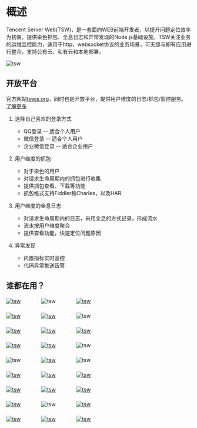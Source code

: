 # 概述

Tencent Server Web(TSW)，是一套面向WEB前端开发者，以提升问题定位效率为初衷，提供染色抓包、全息日志和异常发现的Node.js基础设施。TSW关注业务的运维监控能力，适用于http、websocket协议的业务场景，可无缝与即有应用进行整合。支持公有云、私有云和本地部署。

![tsw](/assets/images/structure.png)


## 开放平台

官方网站[tswjs.org](https://tswjs.org)，同时也是开放平台，提供用户维度的日志/抓包/监控服务。[了解更多](/guide/introduce/cloud)

1. 选择自己喜欢的登录方式
    - QQ登录 -- 适合个人用户
    - 微信登录 -- 适合个人用户
    - 企业微信登录 -- 适合企业用户

1. 用户维度的抓包
    - 对于染色的用户
    - 对请求生命周期内的抓包进行收集
    - 提供抓包查看、下载等功能
    - 抓包格式支持Fiddler和Charles，以及HAR

1. 用户维度的全息日志
    - 对请求生命周期内的日志，采用全息的方式记录，形成流水
    - 流水按用户维度聚合
    - 提供查看功能，快速定位问题原因

1. 异常发现
    - 内置指标实时监控
    - 代码异常推送告警


## 谁都在用？

[![tsw](/assets/images/user/QQ空间.png)](https://qzone.qq.com/ "QQ空间")　　　　![tsw](/assets/images/user/空间小游戏.png)　　　　[![tsw](/assets/images/user/腾讯微云.png)](https://www.weiyun.com/ "腾讯微云")　　　
　  
　  
[![tsw](/assets/images/user/企鹅FM.png)](https://fm.qq.com/ "企鹅FM")　　　　[![tsw](/assets/images/user/微视.png)](https://www.weishi.com/ "微视")　　　　![tsw](/assets/images/user/ABCMouse.png)　　　　
　  
　  
[![tsw](/assets/images/user/QQ会员.png)](http://vip.qq.com/ "QQ会员")　　　　[![tsw](/assets/images/user/企鹅电竞.png)](http://egame.qq.com/ "企鹅电竞")　　　　[![tsw](/assets/images/user/QQ动漫.png)](http://ac.qq.com/ "QQ动漫")　　　　
　  
　  
[![tsw](/assets/images/user/QQ兴趣部落.png)](https://buluo.qq.com/ "QQ兴趣部落")　　　　[![tsw](/assets/images/user/NOW直播.png)](http://now.qq.com/ "NOW直播")　　　　![tsw](/assets/images/user/QQ附近.png)　　　　
　  
　  
![tsw](/assets/images/user/QQ看点.png)　　　　[![tsw](/assets/images/user/QQ运动.png)](http://yundong.qq.com/ "QQ运动")　　　　![tsw](/assets/images/user/QQ坦白说.png)　　　　
　  
　  
[![tsw](/assets/images/user/QQ公众平台.png)](https://mp.qq.com/ "QQ公众平台")　　　　[![tsw](/assets/images/user/TIM.png)](https://office.qq.com/ "TIM")　　　　[![tsw](/assets/images/user/腾讯天气.png)](http://tianqi.qq.com/index.htm "腾讯天气")　　　　
　  
　  
[![tsw](/assets/images/user/腾讯课堂.png)](https://ke.qq.com/ "腾讯课堂")　　　　[![tsw](/assets/images/user/腾讯云.png)](https://cloud.tencent.com/ "腾讯云")　　　　[![tsw](/assets/images/user/QQ音乐.png)](https://y.qq.com/ "QQ音乐")　　　　
　  
　  
[![tsw](/assets/images/user/全民K歌.png)](https://kg.tencent.com/ "全民K歌")　　　　![tsw](/assets/images/user/QQ钱包.png)　　　　[![tsw](/assets/images/user/广点通.png)](http://e.qq.com/ads/ "广点通")　　　　
　  
　  
[![tsw](/assets/images/user/腾讯开放平台.png)](http://open.qq.com/ "腾讯开放平台")　　　　[![tsw](/assets/images/user/企鹅看看.png)](http://kk.qq.com/ "企鹅看看")　　　　[![tsw](/assets/images/user/腾讯体育.png)](http://sports.qq.com/ "腾讯体育") 